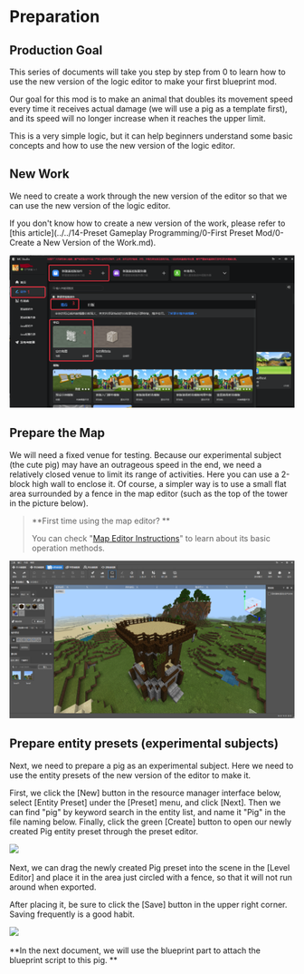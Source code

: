 # Preparation 

## Production Goal 

This series of documents will take you step by step from 0 to learn how to use the new version of the logic editor to make your first blueprint mod. 

Our goal for this mod is to make an animal that doubles its movement speed every time it receives actual damage (we will use a pig as a template first), and its speed will no longer increase when it reaches the upper limit. 

This is a very simple logic, but it can help beginners understand some basic concepts and how to use the new version of the logic editor. 

## New Work 

We need to create a work through the new version of the editor so that we can use the new version of the logic editor. 

If you don't know how to create a new version of the work, please refer to [this article](../../14-Preset Gameplay Programming/0-First Preset Mod/0-Create a New Version of the Work.md). 

![](./images/new001.png) 

## Prepare the Map 

We will need a fixed venue for testing. Because our experimental subject (the cute pig) may have an outrageous speed in the end, we need a relatively closed venue to limit its range of activities. Here you can use a 2-block high wall to enclose it. Of course, a simpler way is to use a small flat area surrounded by a fence in the map editor (such as the top of the tower in the picture below). 

> **First time using the map editor? ** 
> 
> You can check "[Map Editor Instructions](../../../14-地图制作/2-地图编辑使用说明.md)" to learn about its basic operation methods. 

![image-20211108152034080](./images/0-1.png) 

## Prepare entity presets (experimental subjects) 

Next, we need to prepare a pig as an experimental subject. Here we need to use the entity presets of the new version of the editor to make it. 

First, we click the [New] button in the resource manager interface below, select [Entity Preset] under the [Preset] menu, and click [Next]. Then we can find "pig" by keyword search in the entity list, and name it "Pig" in the file naming below. Finally, click the green [Create] button to open our newly created Pig entity preset through the preset editor. 

![](./images/0-2.gif) 

Next, we can drag the newly created Pig preset into the scene in the [Level Editor] and place it in the area just circled with a fence, so that it will not run around when exported. 

After placing it, be sure to click the [Save] button in the upper right corner. Saving frequently is a good habit. 

![](./images/0-3.gif) 




**In the next document, we will use the blueprint part to attach the blueprint script to this pig. ** 

